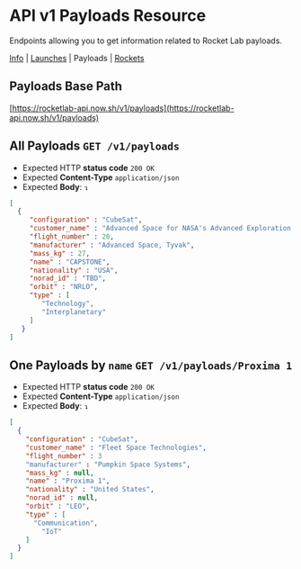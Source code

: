# API v1 Payloads Resource
Endpoints allowing you to get information related to Rocket Lab payloads.

[Info](https://github.com/barrosfilipe/Rocket-Lab-API/blob/master/docs/v1/info.md)
| [Launches](https://github.com/barrosfilipe/Rocket-Lab-API/blob/master/docs/v1/launches.md)
| Payloads | [Rockets](https://github.com/barrosfilipe/Rocket-Lab-API/blob/master/docs/v1/rockets.md)

## Payloads Base Path
[https://rocketlab-api.now.sh/v1/payloads](https://rocketlab-api.now.sh/v1/payloads)

## All Payloads `GET /v1/payloads`
* Expected HTTP **status code** `200 OK`
* Expected **Content-Type** `application/json`
* Expected **Body**: `↴`
```json
[
  {
     "configuration" : "CubeSat",
     "customer_name" : "Advanced Space for NASA's Advanced Exploration Systems (AES)",
     "flight_number" : 20,
     "manufacturer" : "Advanced Space, Tyvak",
     "mass_kg" : 27,
     "name" : "CAPSTONE",
     "nationality" : "USA",
     "norad_id" : "TBD",
     "orbit" : "NRLO",
     "type" : [
        "Technology",
        "Interplanetary"
     ]
   }
]
```

## One Payloads by `name` `GET /v1/payloads/Proxima 1`
* Expected HTTP **status code** `200 OK`
* Expected **Content-Type** `application/json`
* Expected **Body**: `↴`
```json
[
  {
    "configuration" : "CubeSat",
    "customer_name" : "Fleet Space Technologies",
    "flight_number" : 3
    "manufacturer" : "Pumpkin Space Systems",
    "mass_kg" : null,
    "name" : "Proxima 1",
    "nationality" : "United States",
    "norad_id" : null,
    "orbit" : "LEO",
    "type" : [
      "Communication",
        "IoT"
    ]
  }
]
```
